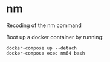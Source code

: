 # nm
Recoding of the nm command

Boot up a docker container by running:
```shell
docker-compose up --detach
docker-compose exec nm64 bash
```
